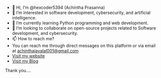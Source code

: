 - 👋 Hi, I’m @hexcoder5394 (Achintha Prasanna)
- 👀 I’m interested in software development, cybersecurity, and artificial intelligence.
- 🌱 I’m currently learning Python programming and web development.
- 💞️  I’m looking to collaborate on open-source projects related to Software development, and cybersecurity.
- 📫 How to reach me?
-   You can reach me through direct messages on this platform or via email at achinthajayalal001@gmail.com
-   [Visit my website](http://iamachintha.site/)
-   [Visit my Blog](https://achisnap.wordpress.com/)

  Thank you....

<!---
hexcoder5394/hexcoder5394 is a ✨ special ✨ repository because its `README.md` (this file) appears on your GitHub profile.
You can click the Preview link to take a look at your changes.
--->
